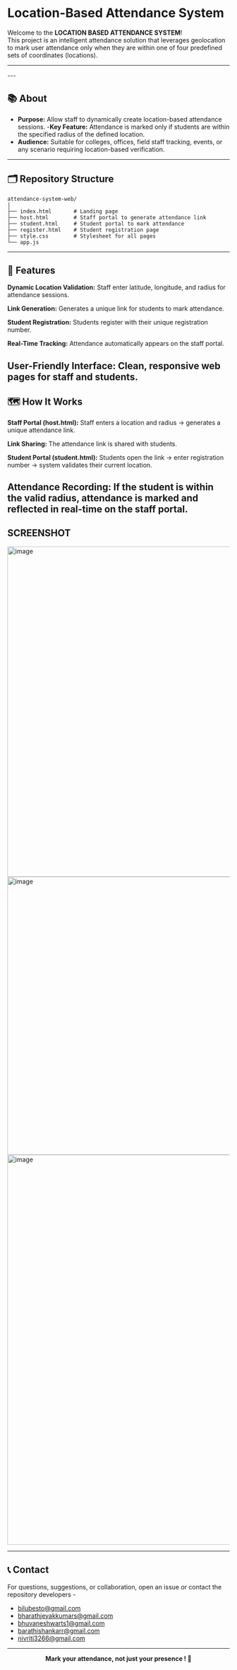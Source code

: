 <p align="center">
  <h1>Location-Based Attendance System</h1>
</p>

Welcome to the **LOCATION BASED ATTENDANCE SYSTEM**!  
This project is an intelligent attendance solution that leverages geolocation to mark user attendance only when they are within one of four predefined sets of coordinates (locations).
<hr/>
---

## 📚 About

- **Purpose:** Allow staff to dynamically create location-based attendance sessions.
-**Key Feature:** Attendance is marked only if students are within the specified radius of the defined location.
- **Audience:** Suitable for colleges, offices, field staff tracking, events, or any scenario requiring location-based verification.

---

## 🗂️ Repository Structure

```
attendance-system-web/
│
├── index.html       # Landing page
├── host.html        # Staff portal to generate attendance link
├── student.html     # Student portal to mark attendance
├── register.html    # Student registration page
├── style.css        # Stylesheet for all pages
└── app.js
```

---

## 🚀 Features

**Dynamic Location Validation:** Staff enter latitude, longitude, and radius for attendance sessions.

**Link Generation:** Generates a unique link for students to mark attendance.

**Student Registration:** Students register with their unique registration number.

**Real-Time Tracking:** Attendance automatically appears on the staff portal.

**User-Friendly Interface:** Clean, responsive web pages for staff and students.
---

## 🗺️ How It Works

**Staff Portal (host.html):**
Staff enters a location and radius → generates a unique attendance link.

**Link Sharing:**
The attendance link is shared with students.

**Student Portal (student.html):**
Students open the link → enter registration number → system validates their current location.

**Attendance Recording:**
If the student is within the valid radius, attendance is marked and reflected in real-time on the staff portal.
---

## SCREENSHOT

<img width="713" height="747" alt="image" src="https://github.com/user-attachments/assets/8877516a-83bd-41e6-8660-ade5f25bc4af" />
<img width="716" height="629" alt="image" src="https://github.com/user-attachments/assets/c58c865c-8603-4014-ae0e-18c7f6c6703f" />
<img width="1244" height="882" alt="image" src="https://github.com/user-attachments/assets/11ce28a4-5f92-4d79-b637-e2850ad01744" />



---

## 📞 Contact

For questions, suggestions, or collaboration, open an issue or contact the repository developers - 
- bilubesto@gmail.com
- bharathjeyakkumars@gmail.com
- bhuvaneshwarts1@gmail.com
- barathishankarr@gmail.com
- nivriti3266@gmail.com
---

<p align="center"><b>Mark your attendance, not just your presence ! 📍</b></p>
